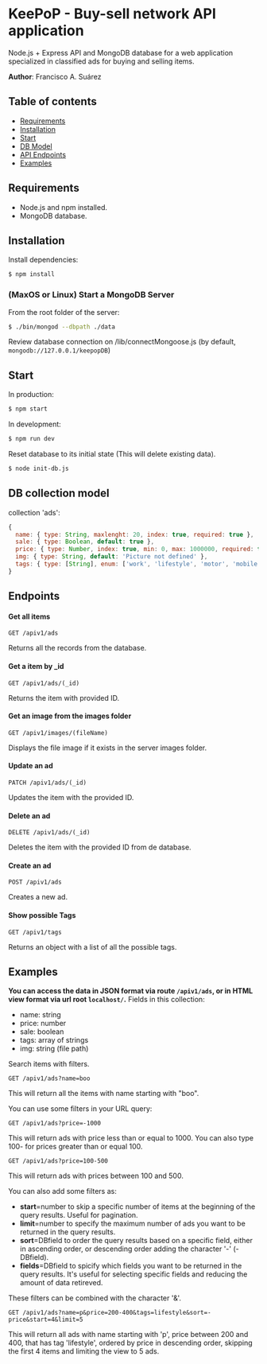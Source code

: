 # KeePoP - Buy-sell network API application

Node.js + Express API and MongoDB database for a web application specialized in classified ads for buying and selling items.

**Author**: Francisco A. Suárez

## Table of contents

- [Requirements](#requirements)
- [Installation](#Installation)
- [Start](#Start)
- [DB Model](#db-collection-model)
- [API Endpoints](#Endpoints)
- [Examples](#examples)

## Requirements

- Node.js and npm installed.
- MongoDB database.

## Installation

Install dependencies:

```sh
$ npm install
```

### (MaxOS or Linux) Start a MongoDB Server

From the root folder of the server:

```sh
$ ./bin/mongod --dbpath ./data
```

Review database connection on /lib/connectMongoose.js
(by default, ``mongodb://127.0.0.1/keepopDB``)

## Start

In production:

```sh
$ npm start
```

In development:

```sh
$ npm run dev
```

Reset database to its initial state (This will delete existing data).

```sh
$ node init-db.js
```

## DB collection model
collection 'ads':

```js
{
  name: { type: String, maxlenght: 20, index: true, required: true },
  sale: { type: Boolean, default: true },
  price: { type: Number, index: true, min: 0, max: 1000000, required: true },
  img: { type: String, default: 'Picture not defined' },
  tags: { type: [String], enum: ['work', 'lifestyle', 'motor', 'mobile'] }
}
```
## Endpoints

#### Get all items

```http
GET /apiv1/ads
```
Returns all the records from the database.

#### Get a item by _id

```http
GET /apiv1/ads/(_id)
```
Returns the item with provided ID.

#### Get an image from the images folder

```http
GET /apiv1/images/(fileName)
```
Displays the file image if it exists in the server images folder.

#### Update an ad
```http
PATCH /apiv1/ads/(_id)
```
Updates the item with the provided ID.

#### Delete an ad
```http
DELETE /apiv1/ads/(_id)
```
Deletes the item with the provided ID from de database.

#### Create an ad
```http
POST /apiv1/ads
```
Creates a new ad.
#### Show possible Tags

```http
GET /apiv1/tags
```
Returns an object with a list of all the possible tags.

## Examples
**You can access the data in JSON format via route ``/apiv1/ads``, or in HTML view format via url root ``localhost/``.**
Fields in this collection: 
- name: string
- price: number
- sale: boolean
- tags: array of strings
- img: string (file path)

Search items with filters.

```http
GET /apiv1/ads?name=boo
```
This will return all the items with name starting with "boo".

You can use some filters in your URL query:
```http
GET /apiv1/ads?price=-1000
```
This will return ads with price less than or equal to 1000. You can also type 100- for prices greater than or equal 100.
```http
GET /apiv1/ads?price=100-500
```
This will return ads with prices between 100 and 500.

You can also add some filters as:
- **start**=number to skip a specific number of items at the beginning of the query results. Useful for pagination.
- **limit**=number to specify the maximum number of ads you want to be returned in the query results.
- **sort**=DBfield to order the query results based on a specific field, either in ascending order, or descending order adding the character '-' (-DBfield).
- **fields**=DBfield to spicify which fields you want to be returned in the query results. It's useful for selecting specific fields and reducing the amount of data retireved.

These filters can be combined with the character '&'.

```http
GET /apiv1/ads?name=p&price=200-400&tags=lifestyle&sort=-price&start=4&limit=5
```
This will return all ads with name starting with 'p', price between 200 and 400, that has tag 'lifestyle', ordered by price in descending order, skipping the first 4 items and limiting the view to 5 ads.
